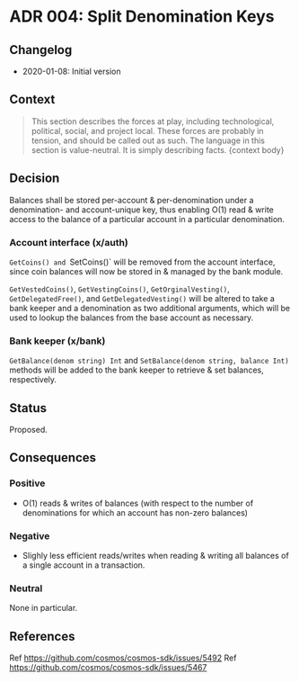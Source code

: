 # ADR 004: Split Denomination Keys

## Changelog

- 2020-01-08: Initial version

## Context

> This section describes the forces at play, including technological, political, social, and project local. These forces are probably in tension, and should be called out as such. The language in this section is value-neutral. It is simply describing facts.
> {context body}

## Decision

Balances shall be stored per-account & per-denomination under a denomination- and account-unique key, thus enabling O(1) read & write access to the balance of a particular account in a particular denomination.

### Account interface (x/auth)

`GetCoins() and `SetCoins()` will be removed from the account interface, since coin balances will now be stored in & managed by the bank module.

`GetVestedCoins()`, `GetVestingCoins()`, `GetOrginalVesting()`, `GetDelegatedFree()`, and `GetDelegatedVesting()` will be altered to take a bank keeper and a denomination as two additional arguments, which will be used to lookup the balances from the base account as necessary.

### Bank keeper (x/bank)

`GetBalance(denom string) Int` and `SetBalance(denom string, balance Int)` methods will be added to the bank keeper to retrieve & set balances, respectively.

## Status

Proposed.

## Consequences

### Positive

- O(1) reads & writes of balances (with respect to the number of denominations for which an account has non-zero balances)

### Negative

- Slighly less efficient reads/writes when reading & writing all balances of a single account in a transaction.

### Neutral

None in particular.

## References

Ref https://github.com/cosmos/cosmos-sdk/issues/5492
Ref https://github.com/cosmos/cosmos-sdk/issues/5467
